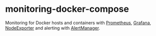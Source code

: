 # monitoring-docker-compose

Monitoring for Docker hosts and containers with [Prometheus](https://prometheus.io/), [Grafana](http://grafana.org/),
[NodeExporter](https://github.com/prometheus/node_exporter) and alerting with [AlertManager](https://github.com/prometheus/alertmanager).


